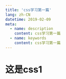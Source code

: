 ```yaml
---
title: 'css学习第一篇'
lang: zh-CN
datetime: 2019-02-09
meta:
  - name: description
    content: css学习第一篇
  - name: keywords
    content: css学习第一篇
---
```


# 这是css1
